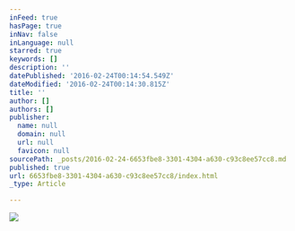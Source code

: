 ```yaml
---
inFeed: true
hasPage: true
inNav: false
inLanguage: null
starred: true
keywords: []
description: ''
datePublished: '2016-02-24T00:14:54.549Z'
dateModified: '2016-02-24T00:14:30.815Z'
title: ''
author: []
authors: []
publisher:
  name: null
  domain: null
  url: null
  favicon: null
sourcePath: _posts/2016-02-24-6653fbe8-3301-4304-a630-c93c8ee57cc8.md
published: true
url: 6653fbe8-3301-4304-a630-c93c8ee57cc8/index.html
_type: Article

---
```

![](https://the-grid-user-content.s3-us-west-2.amazonaws.com/440b145c-9c7c-462b-995a-67849cc6aff5.jpg)
